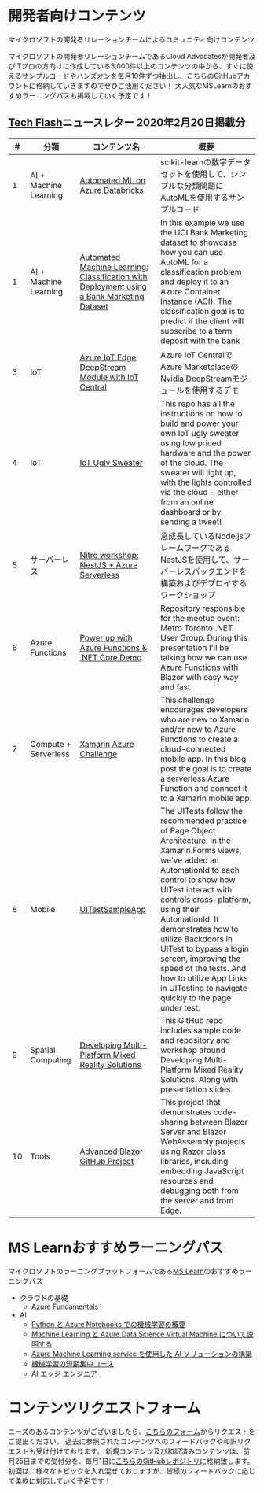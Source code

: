 # 開発者向けコンテンツ
マイクロソフトの開発者リレーションチームによるコミュニティ向けコンテンツ

マイクロソフトの開発者リレーションチームであるCloud Advocatesが開発者及びITプロの方向けに作成している3,000件以上のコンテンツの中から、すぐに使えるサンプルコードやハンズオンを毎月10件ずつ抽出し、こちらのGitHubアカウントに格納していきますのでぜひご活用ください！
大人気なMSLearnのおすすめラーニングパスも掲載していく予定です！

## [Tech Flash](https://www.microsoft.com/ja-jp/mscorp/communications.aspx)ニュースレター 2020年2月20日掲載分

|#| 分類 | コンテンツ名     |  概要    | 
| ---------- | ---------- | ---------- | ---------- | 
|1|AI + Machine Learning| [Automated ML on Azure Databricks](https://github.com/Azure/MachineLearningNotebooks/blob/master/how-to-use-azureml/azure-databricks/automl/automl-databricks-local-01.ipynb)      |scikit-learnの数字データセットを使用して、シンプルな分類問題にAutoMLを使用するサンプルコード|
|1|AI + Machine Learning| [Automated Machine Learning:  Classification with Deployment using a Bank Marketing Dataset](https://github.com/Azure/MachineLearningNotebooks/blob/master/how-to-use-azureml/automated-machine-learning/classification-bank-marketing/auto-ml-classification-bank-marketing.ipynb)  |In this example we use the UCI Bank Marketing dataset to showcase how you can use AutoML for a classification problem and deploy it to an Azure Container Instance (ACI). The classification goal is to predict if the client will subscribe to a term deposit with the bank|
|3| IoT | [Azure IoT Edge DeepStream Module with IoT Central](https://github.com/toolboc/azure-iot-edge-deepstream-module-with-iot-central)| Azure IoT CentralでAzure MarketplaceのNvidia DeepStreamモジュールを使用するデモ | 
|4| IoT | [IoT Ugly Sweater](https://github.com/jimbobbennett/IoTUglySweater) | This repo has all the instructions on how to build and power your own IoT ugly sweater using low priced hardware and the power of the cloud. The sweater will light up, with the lights controlled via the cloud - either from an online dashboard or by sending a tweet! | 
|5| サーバーレス | [Nitro workshop: NestJS + Azure Serverless](https://aka.ms/nitro-ws) | 急成長しているNode.jsフレームワークであるNestJSを使用して、サーバーレスバックエンドを構築およびデプロイするワークショップ | 
|6| Azure Functions | [Power up with Azure Functions & .NET Core Demo](https://github.com/glaucia86/dotnet-toronto-meetup) | Repository responsible for the meetup event: Metro Toronto .NET User Group. During this presentation I'll be talking how we can use Azure Functions with Blazor with easy way and fast | 
|7| Compute + Serverless | [Xamarin Azure Challenge](https://github.com/xamarin/xamarinazurechallenge) | This challenge encourages developers who are new to Xamarin and/or new to Azure Functions to create a cloud-connected mobile app. In this blog post the goal is to create a serverless Azure Function and connect it to a Xamarin mobile app. | 
|8|Mobile|[UITestSampleApp](https://github.com/brminnick/UITestSampleApp)|The UITests follow the recommended practice of Page Object Architecture. In the Xamarin.Forms views, we've added an AutomationId to each control to show how UITest interact with controls cross-platform, using their AutomationId. It demonstrates how to utilize Backdoors in UITest to bypass a login screen, improving the speed of the tests. And how to utilize App Links in UITesting to navigate quickly to the page under test. |
| 9 | Spatial Computing | [Developing Multi-Platform Mixed Reality Solutions](https://github.com/Yonet/MixedRealityUnitySamples) | This GitHub repo includes sample code and repository and workshop around  Developing Multi-Platform Mixed Reality Solutions. Along with presentation slides. | 
| 10 | Tools | [Advanced Blazor GitHub Project](https://github.com/JeremyLikness/AdvancedBlazor) | This project that demonstrates code-sharing between Blazor Server and Blazor WebAssembly projects using Razor class libraries, including embedding JavaScript resources and debugging both from the server and from Edge. | 


# MS Learnおすすめラーニングパス
マイクロソフトのラーニングプラットフォームである[MS Learn](https://aka.ms/MSLearn-Japan)のおすすめラーニングパス

- クラウドの基礎
  - [Azure Fundamentals](https://aka.ms/AFUN-LP)
- AI
  - [Python と Azure Notebooks での機械学習の概要](https://aka.ms/MLIntro-wPython-LP)
  - [Machine Learning と Azure Data Science Virtual Machine について説明する](https://aka.ms/AzureDataScienceVM-LP)
  - [Azure Machine Learning service を使用した AI ソリューションの構築](https://aka.ms/usingAzureML-LP)
  - [機械学習の短期集中コース](https://aka.ms/MLCrashCourse-LP)
  - [AI エッジ エンジニア](https://aka.ms/AIEdge-LP)
  
# コンテンツリクエストフォーム
ニーズのあるコンテンツがございましたら、[こちらのフォーム](aka.ms/CAContentRequest)からリクエストをご提出ください。
過去に参照されたコンテンツへのフィードバックや和訳リクエストも受け付けております。
新規コンテンツ及び和訳済みコンテンツは、前月25日までの受付分を、毎月1日に[こちらのGitHubレポジトリ](aka.ms/CAContent4JPN)に格納致します。
初回は、様々なトピックを入れ混ぜておりますが、皆様のフィードバックに応じて柔軟に対応していく予定です！
